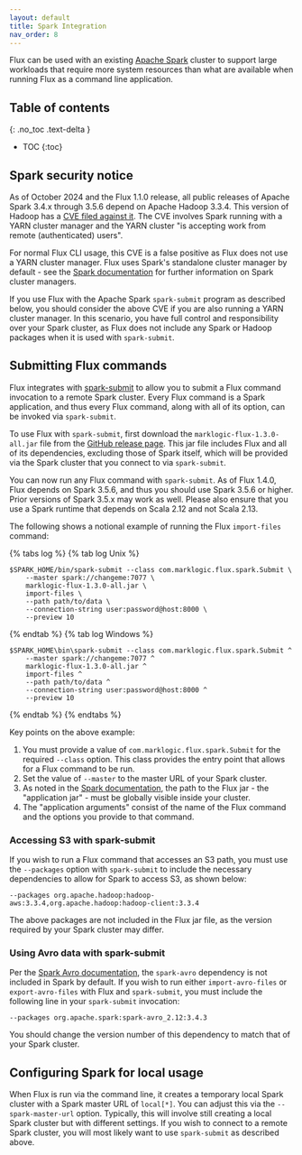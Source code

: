 ```yaml
---
layout: default
title: Spark Integration
nav_order: 8
---
```


Flux can be used with an existing [Apache Spark](https://spark.apache.org/) cluster to support large workloads that
require more system resources than what are available when running Flux as a command line application. 

## Table of contents
{: .no_toc .text-delta }

- TOC
{:toc}

## Spark security notice

As of October 2024 and the Flux 1.1.0 release, all public releases of Apache Spark 3.4.x through 3.5.6 depend on 
Apache Hadoop 3.3.4. This version of Hadoop has a 
[CVE filed against it](https://nvd.nist.gov/vuln/detail/CVE-2023-26031). The CVE involves Spark running with a 
YARN cluster manager and the YARN cluster "is accepting work from remote (authenticated) users". 

For normal Flux CLI usage, this CVE is a false positive as Flux does not use a YARN cluster manager. Flux uses 
Spark's standalone cluster manager by default - see the 
[Spark documentation](https://spark.apache.org/docs/3.5.6/cluster-overview.html) for further information on Spark
cluster managers. 

If you use Flux with the Apache Spark `spark-submit` program as described below, you should consider the above CVE if
you are also running a YARN cluster manager. In this scenario, you have full control and responsibility over your 
Spark cluster, as Flux does not include any Spark or Hadoop packages when it is used with `spark-submit`.

## Submitting Flux commands

Flux integrates with [spark-submit](https://spark.apache.org/docs/3.5.6/submitting-applications.html) to allow you to 
submit a Flux command invocation to a remote Spark cluster. Every Flux command is a Spark application, and thus every
Flux command, along with all of its option, can be invoked via `spark-submit`. 

To use Flux with `spark-submit`, first download the `marklogic-flux-1.3.0-all.jar` file from the 
[GitHub release page](https://github.com/marklogic/flux/releases/tag/1.3.0). This jar file includes Flux and all of 
its dependencies, excluding those of Spark itself, which will be provided via the Spark cluster that you connect to 
via `spark-submit`. 

You can now run any Flux command with `spark-submit`. As of Flux 1.4.0, Flux depends on Spark 3.5.6, and thus you should
use Spark 3.5.6 or higher. Prior versions of Spark 3.5.x may work as well. Please also ensure that you use a Spark 
runtime that depends on Scala 2.12 and not Scala 2.13.

The following shows a notional example of running the Flux `import-files` command:

{% tabs log %}
{% tab log Unix %}
```
$SPARK_HOME/bin/spark-submit --class com.marklogic.flux.spark.Submit \
    --master spark://changeme:7077 \
    marklogic-flux-1.3.0-all.jar \
    import-files \
    --path path/to/data \
    --connection-string user:password@host:8000 \
    --preview 10
```
{% endtab %}
{% tab log Windows %}
```
$SPARK_HOME\bin\spark-submit --class com.marklogic.flux.spark.Submit ^
    --master spark://changeme:7077 ^
    marklogic-flux-1.3.0-all.jar ^
    import-files ^
    --path path/to/data ^
    --connection-string user:password@host:8000 ^
    --preview 10
```
{% endtab %}
{% endtabs %}

Key points on the above example:

1. You must provide a value of `com.marklogic.flux.spark.Submit` for the required `--class` option. This class 
provides the entry point that allows for a Flux command to be run.
2. Set the value of `--master` to the master URL of your Spark cluster.
3. As noted in the [Spark documentation](https://spark.apache.org/docs/3.5.6/submitting-applications.html), the path
to the Flux jar - the "application jar" - must be globally visible inside your cluster.
4. The "application arguments" consist of the name of the Flux command and the options you provide to that command. 


### Accessing S3 with spark-submit

If you wish to run a Flux command that accesses an S3 path, you must use the `--packages` option with `spark-submit`
to include the necessary dependencies to allow for Spark to access S3, as shown below:

    --packages org.apache.hadoop:hadoop-aws:3.3.4,org.apache.hadoop:hadoop-client:3.3.4

The above packages are not included in the Flux jar file, as the version required by your Spark cluster may differ.

### Using Avro data with spark-submit

Per the [Spark Avro documentation](https://spark.apache.org/docs/3.5.6/sql-data-sources-avro.html), the `spark-avro`
dependency is not included in Spark by default. If you wish to run either `import-avro-files` or `export-avro-files`
with Flux and `spark-submit`, you must include the following line in your `spark-submit` invocation:

    --packages org.apache.spark:spark-avro_2.12:3.4.3

You should change the version number of this dependency to match that of your Spark cluster.

## Configuring Spark for local usage

When Flux is run via the command line, it creates a temporary local Spark cluster with a Spark master URL of 
`local[*]`. You can adjust this via the `--spark-master-url` option. Typically, this will involve still creating a 
local Spark cluster but with different settings. If you wish to connect to a remote Spark cluster, you will most likely
want to use `spark-submit` as described above. 
